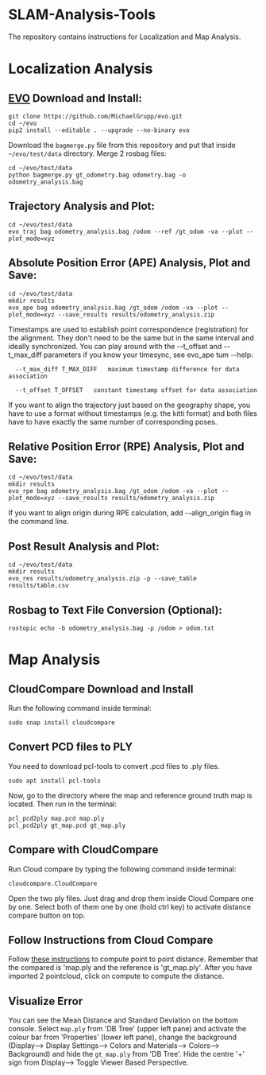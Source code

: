 # SLAM-Analysis-Tools
The repository contains instructions for Localization and Map Analysis.

# Localization Analysis
## [EVO](https://github.com/MichaelGrupp/evo) Download and Install:
```
git clone https://github.com/MichaelGrupp/evo.git
cd ~/evo
pip2 install --editable . --upgrade --no-binary evo
```
Download the `bagmerge.py` file from this repository and put that inside `~/evo/test/data` directory. Merge 2 rosbag files:
```
cd ~/evo/test/data
python bagmerge.py gt_odometry.bag odometry.bag -o odometry_analysis.bag
```
## Trajectory Analysis and Plot:
```
cd ~/evo/test/data
evo_traj bag odometry_analysis.bag /odom --ref /gt_odom -va --plot --plot_mode=xyz
```
## Absolute Position Error (APE) Analysis, Plot and Save:
```
cd ~/evo/test/data
mkdir results
evo_ape bag odometry_analysis.bag /gt_odom /odom -va --plot --plot_mode=xyz --save_results results/odometry_analysis.zip
```
Timestamps are used to establish point correspondence (registration) for the alignment. They don't need to be the same but in the same interval and ideally synchronized. You can play around with the --t_offset and --t_max_diff parameters if you know your timesync, see evo_ape tum --help:
```
  --t_max_diff T_MAX_DIFF   maximum timestamp difference for data association
                        
  --t_offset T_OFFSET   constant timestamp offset for data association
```
If you want to align the trajectory just based on the geography shape, you have to use a format without timestamps (e.g. the kitti format) and both files have to have exactly the same number of corresponding poses.
## Relative Position Error (RPE) Analysis, Plot and Save:
```
cd ~/evo/test/data
mkdir results
evo_rpe bag odometry_analysis.bag /gt_odom /odom -va --plot --plot_mode=xyz --save_results results/odometry_analysis.zip
```
If you want to align origin during RPE calculation, add --align_origin flag in the command line.
## Post Result Analysis and Plot:
```
cd ~/evo/test/data
mkdir results
evo_res results/odometry_analysis.zip -p --save_table results/table.csv
```
## Rosbag to Text File Conversion (Optional):
```
rostopic echo -b odometry_analysis.bag -p /odom > odom.txt
```
# Map Analysis
## CloudCompare Download and Install
Run the following command inside terminal:
```
sudo snap install cloudcompare
```
## Convert PCD files to PLY
You need to download pcl-tools to convert .pcd files to .ply files.
```
sudo apt install pcl-tools
```
Now, go to the directory where the map and reference ground truth map is located. Then run in the terminal:
```
pcl_pcd2ply map.pcd map.ply
pcl_pcd2ply gt_map.pcd gt_map.ply
```
## Compare with CloudCompare
Run Cloud compare by typing the following command inside terminal:
```
cloudcompare.CloudCompare
```
Open the two ply files. Just drag and drop them inside Cloud Compare one by one. Select both of them one by one (hold ctrl key) to activate distance compare button on top. 

## Follow Instructions from Cloud Compare
Follow [these instructions](https://www.cloudcompare.org/doc/wiki/index.php?title=Cloud-to-Cloud_Distance) to compute point to point distance. Remember that the compared is 'map.ply and the reference is 'gt_map.ply'. After you have imported 2 pointcloud, click on compute to compute the distance.

## Visualize Error
You can see the Mean Distance and Standard Deviation on the bottom console. Select `map.ply` from 'DB Tree' (upper left pane) and activate the colour bar from 'Properties' (lower left pane), change the background (Display--> Display Settings--> Colors and Materials--> Colors--> Background) and hide the `gt_map.ply` from 'DB Tree'. Hide the centre '+' sign from Display--> Toggle Viewer Based Perspective.


